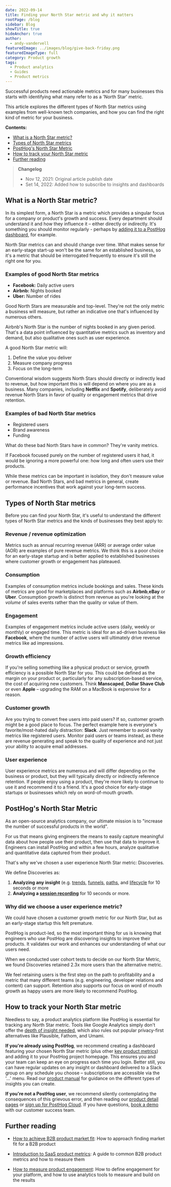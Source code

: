 ```yaml
---
date: 2022-09-14
title: Finding your North Star metric and why it matters
rootPage: /blog
sidebar: Blog
showTitle: true
hideAnchor: true
author:
  - andy-vandervell
featuredImage: ../images/blog/give-back-friday.png
featuredImageType: full
category: Product growth
tags:
  - Product analytics
  - Guides
  - Product metrics
---
```


Successful products need actionable metrics and for many businesses this starts with identifying what many refer to as a 'North Star' metric.

This article explores the different types of North Star metrics using examples from well-known tech companies, and how you can find the right kind of metric for your business.

**Contents:**

- [What is a North Star metric?](#what-is-a-north-star-metric)
- [Types of North Star metrics](#types-of-north-star-metrics)
- [PostHog's North Star Metric](#posthogs-north-star-metric)
- [How to track your North Star metric](#how-to-track-your-north-star-metric)
- [Further reading](#further-reading)

> **Changelog**
> - Nov 12, 2021: Original article publish date
> - Set 14, 2022: Added how to subscribe to insights and dashboards

## What is a North Star metric?
In its simplest form, a North Star is a metric which provides a singular focus for a company or product's growth and success. Every department should understand it and how they influence it – either directly or indirectly. It's something you should monitor regularly - perhaps by [adding it to a PostHog dashboard](https://posthog.com/docs/user-guides/dashboards), for example. 

North Star metrics can and should change over time. What makes sense for an early-stage start-up won't be the same for an established business, so it's a metric that should be interrogated frequently to ensure it's still the right one for you.

### Examples of good North Star metrics

 - **Facebook:** Daily active users
 - **Airbnb:** Nights booked
 - **Uber:** Number of rides

Good North Stars are measurable and top-level. They're not the only metric a business will measure, but rather an indicative one that's influenced by numerous others.

Airbnb's North Star is the number of nights booked in any given period. That's a data point influenced by quantitative metrics such as inventory and demand, but also qualitative ones such as user experience.

A good North Star metric will:

 1. Define the value you deliver
 2. Measure company progress
 3. Focus on the long-term

Conventional wisdom suggests North Stars should directly or indirectly lead to revenue, but how important this is will depend on where you are as a business. Many companies, including **Netflix** and **Spotify**, deliberately avoid revenue North Stars in favor of quality or engagement metrics that drive retention.

### Examples of bad North Star metrics
 - Registered users
 - Brand awareness
 - Funding

What do these bad North Stars have in common? They're vanity metrics.

If Facebook focused purely on the number of registered users it had, it would be ignoring a more powerful one: how long and often users use their products. 

While these metrics can be important in isolation, they don't measure value or revenue.  Bad North Stars, and bad metrics in general, create performance incentives that work against your long-term success.

## Types of North Star metrics
Before you can find your North Star, it's useful to understand the different types of North Star metrics and the kinds of businesses they best apply to:

### Revenue / revenue optimization
Metrics such as annual recurring revenue (ARR) or average order value (AOR) are examples of pure revenue metrics. We think this is a poor choice for an early-stage startup and is better applied to established businesses where customer growth or engagement has plateaued.  

### Consumption
Examples of consumption metrics include bookings and sales. These kinds of metrics are good for marketplaces and platforms such as **Airbnb**,**eBay** or **Uber**. Consumption growth is distinct from revenue as you're looking at the _volume_ of sales events rather than the quality or value of them.

### Engagement 
Examples of engagement metrics include active users (daily, weekly or monthly) or engaged time. This metric is ideal for an ad-driven business like **Facebook**, where the number of active users will ultimately drive revenue metrics like ad impressions.

### Growth efficiency
If you're selling something like a physical product or service, growth efficiency is a possible North Star for you. This could be defined as the margin on your product or, particularly for any subscription-based service, the cost of acquiring new customers. Think **Manscaped**, **Dollar Shave Club** or even **Apple** – upgrading the RAM on a MacBook is expensive for a reason.

### Customer growth
Are you trying to convert free users into paid users? If so, customer growth might be a good place to focus. The perfect example here is everyone's favorite/most-hated daily distraction: **Slack**. Just remember to avoid vanity metrics like registered users. Monitor paid users or teams instead, as these are revenue generating and speak to the quality of experience and not just your ability to acquire email addresses.

### User experience
User experience metrics are numerous and will differ depending on the business or product, but they will typically directly or indirectly reference retention. If people enjoy using a product, they're more likely to continue to use it and recommend it to a friend. It's a good choice for early-stage startups or businesses which rely on word-of-mouth growth.

## PostHog's North Star Metric
As an open-source analytics company, our ultimate mission is to "increase the number of successful products in the world". 

For us that means giving engineers the means to easily capture meaningful data about how people use their product, then use that data to improve it. Engineers can install PostHog and within a few hours, analyze qualitative and quantitative data captured from their product.

That's why we've chosen a user experience North Star metric: Discoveries.

We define Discoveries as:

 1. **Analyzing any insight** (e.g. [trends](https://posthog.com/docs/user-guides/trends), [funnels](https://posthog.com/docs/user-guides/funnels), [paths](https://posthog.com/docs/user-guides/paths), and [lifecycle](https://posthog.com/docs/user-guides/lifecycle) for 10 seconds or more
 2. **Analyzing a [session recording](https://posthog.com/docs/user-guides/recordings)** for 10 seconds or more.

### Why did we choose a user experience metric?

We could have chosen a customer growth metric for our North Star, but as an early-stage startup this felt premature. 

PostHog is product-led, so the most important thing for us is knowing that engineers who use PostHog are discovering insights to improve their products. It validates our work and enhances our understanding of what our users need.

When we conducted user cohort tests to decide on our North Star Metric, we found Discoveries retained 2.3x more users than the alternative metric.

We feel retaining users is the first step on the path to profitability and a metric that many different teams (e.g. engineering, developer relations and content) can support. Retention also supports our focus on word of mouth growth as happy users are more likely to recommend PostHog.

## How to track your North Star metric

Needless to say, a product analytics platform like PostHog is essential for tracking any North Star metric. Tools like Google Analytics simply don't offer the [depth of insight needed](https://posthog.com/customers/mention-me), which also rules out popular privacy-first alternatives like Plausible, Fathom, and Umami.

**If you're already using PostHog**, we recommend creating a dashboard featuring your chosen North Star metric (plus other [key product metrics](/blog/b2b-saas-product-metrics)) and adding it to your PostHog project homepage. This ensures you and your team can keep an eye on progress each time you login. Better still, you can have regular updates on any insight or dashboard delivered to a Slack group on any schedule you choose – subscriptions are accessible via the '...' menu. Read our [product manual](/using-posthog) for guidance on the different types of insights you can create.

**If you're not a PostHog user**, we recommend silently contemplating the consequences of this grievous error, and then reading our [product detail pages](/product) or [sign up for PostHog Cloud](/signup). If you have questions, [book a demo](/book-a-demo) with our customer success team.

## Further reading

- [How to achieve B2B product market fit](/blog/product-market-fit-game): How to approach finding market fit for a B2B product

- [Introduction to SaaS product metrics](/blog/b2b-saas-product-metrics): A guide to common B2B product metrics and how to measure them

- [How to measure product engagement](/blog/how-to-measure-product-engagement): How to define engagement for your platform, and how to use analytics tools to measure and build on the results

<ArrayCTA />
